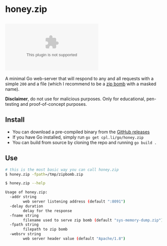 # honey.zip

[![Go Report Card](https://goreportcard.com/badge/github.com/cpl/honey.zip)](https://goreportcard.com/report/github.com/cpl/honey.zip)
---


A minimal Go web-server that will respond to any and all requests with a simple `200` and a file (which I recommend to be a [zip bomb](https://en.wikipedia.org/wiki/Zip_bomb) with a masked name).

**Disclaimer**, do not use for malicious purposes. Only for educational, pen-testing and proof-of-concept purposes.

## Install

* You can download a pre-compiled binary from the [GitHub releases]()
* If you have Go installed, simply run `go get cpl.li/go/honey.zip`
* You can build from source by cloning the repo and running `go build .`

## Use

```bash
# this is the most basic way you can call honey.zip
$ honey.zip -fpath=/tmp/zipbomb.zip
```

```bash
$ honey.zip --help

Usage of honey.zip:
  -addr string
    	web server listening address (default ":8091")
  -delay duration
    	delay for the response
  -fname string
    	filename used to serve zip bomb (default "sys-memory-dump.zip")
  -fpath string
    	filepath to zip bomb
  -websrv string
    	web server header value (default "Apache/1.8")
```
